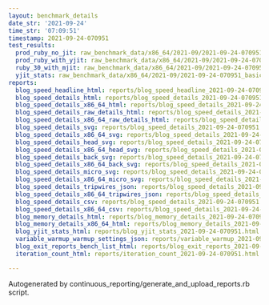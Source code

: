 ```yaml
---
layout: benchmark_details
date_str: '2021-09-24'
time_str: '07:09:51'
timestamp: 2021-09-24-070951
test_results:
  prod_ruby_no_jit: raw_benchmark_data/x86_64/2021-09/2021-09-24-070951_basic_benchmark_prod_ruby_no_jit.json
  prod_ruby_with_yjit: raw_benchmark_data/x86_64/2021-09/2021-09-24-070951_basic_benchmark_prod_ruby_with_yjit.json
  ruby_30_with_mjit: raw_benchmark_data/x86_64/2021-09/2021-09-24-070951_basic_benchmark_ruby_30_with_mjit.json
  yjit_stats: raw_benchmark_data/x86_64/2021-09/2021-09-24-070951_basic_benchmark_yjit_stats.json
reports:
  blog_speed_headline_html: reports/blog_speed_headline_2021-09-24-070951.html
  blog_speed_details_html: reports/blog_speed_details_2021-09-24-070951.html
  blog_speed_details_x86_64_html: reports/blog_speed_details_2021-09-24-070951.x86_64.html
  blog_speed_details_raw_details_html: reports/blog_speed_details_2021-09-24-070951.raw_details.html
  blog_speed_details_x86_64_raw_details_html: reports/blog_speed_details_2021-09-24-070951.x86_64.raw_details.html
  blog_speed_details_svg: reports/blog_speed_details_2021-09-24-070951.svg
  blog_speed_details_x86_64_svg: reports/blog_speed_details_2021-09-24-070951.x86_64.svg
  blog_speed_details_head_svg: reports/blog_speed_details_2021-09-24-070951.head.svg
  blog_speed_details_x86_64_head_svg: reports/blog_speed_details_2021-09-24-070951.x86_64.head.svg
  blog_speed_details_back_svg: reports/blog_speed_details_2021-09-24-070951.back.svg
  blog_speed_details_x86_64_back_svg: reports/blog_speed_details_2021-09-24-070951.x86_64.back.svg
  blog_speed_details_micro_svg: reports/blog_speed_details_2021-09-24-070951.micro.svg
  blog_speed_details_x86_64_micro_svg: reports/blog_speed_details_2021-09-24-070951.x86_64.micro.svg
  blog_speed_details_tripwires_json: reports/blog_speed_details_2021-09-24-070951.tripwires.json
  blog_speed_details_x86_64_tripwires_json: reports/blog_speed_details_2021-09-24-070951.x86_64.tripwires.json
  blog_speed_details_csv: reports/blog_speed_details_2021-09-24-070951.csv
  blog_speed_details_x86_64_csv: reports/blog_speed_details_2021-09-24-070951.x86_64.csv
  blog_memory_details_html: reports/blog_memory_details_2021-09-24-070951.html
  blog_memory_details_x86_64_html: reports/blog_memory_details_2021-09-24-070951.x86_64.html
  blog_yjit_stats_html: reports/blog_yjit_stats_2021-09-24-070951.html
  variable_warmup_warmup_settings_json: reports/variable_warmup_2021-09-24-070951.warmup_settings.json
  blog_exit_reports_bench_list_html: reports/blog_exit_reports_2021-09-24-070951.bench_list.html
  iteration_count_html: reports/iteration_count_2021-09-24-070951.html

---
```

Autogenerated by continuous_reporting/generate_and_upload_reports.rb script.
